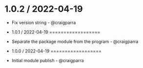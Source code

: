 1.0.2 / 2022-04-19
==================

* Fix version string - @craigparra

* 1.0.1 / 2022-04-19
==================

* Separate the package module from the program - @craigparra

* 1.0.0 / 2022-04-19
==================

* Initial module publish - @craigparra
